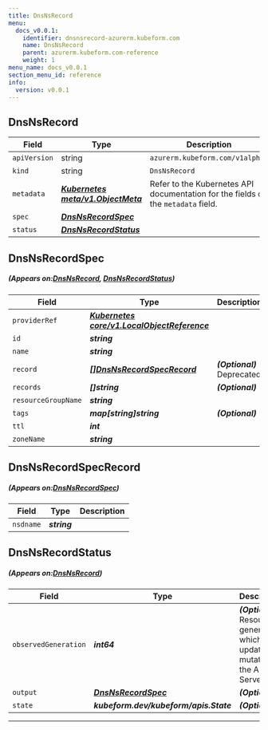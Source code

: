 ```yaml
---
title: DnsNsRecord
menu:
  docs_v0.0.1:
    identifier: dnsnsrecord-azurerm.kubeform.com
    name: DnsNsRecord
    parent: azurerm.kubeform.com-reference
    weight: 1
menu_name: docs_v0.0.1
section_menu_id: reference
info:
  version: v0.0.1
---
```


## DnsNsRecord
| Field | Type | Description |
| ------ | ----- | ----------- |
| `apiVersion` | string | `azurerm.kubeform.com/v1alpha1` |
|    `kind` | string | `DnsNsRecord` |
| `metadata` | ***[Kubernetes meta/v1.ObjectMeta](https://kubernetes.io/docs/reference/generated/kubernetes-api/v1.13/#objectmeta-v1-meta)***|Refer to the Kubernetes API documentation for the fields of the `metadata` field.|
| `spec` | ***[DnsNsRecordSpec](#DnsNsRecordSpec)***||
| `status` | ***[DnsNsRecordStatus](#DnsNsRecordStatus)***||
## DnsNsRecordSpec
##### (Appears on:[DnsNsRecord](#DnsNsRecord), [DnsNsRecordStatus](#DnsNsRecordStatus))
| Field | Type | Description |
| ------ | ----- | ----------- |
| `providerRef` | ***[Kubernetes core/v1.LocalObjectReference](https://kubernetes.io/docs/reference/generated/kubernetes-api/v1.13/#localobjectreference-v1-core)***||
| `id` | ***string***||
| `name` | ***string***||
| `record` | ***[[]DnsNsRecordSpecRecord](#DnsNsRecordSpecRecord)***| ***(Optional)*** Deprecated|
| `records` | ***[]string***| ***(Optional)*** |
| `resourceGroupName` | ***string***||
| `tags` | ***map[string]string***| ***(Optional)*** |
| `ttl` | ***int***||
| `zoneName` | ***string***||
## DnsNsRecordSpecRecord
##### (Appears on:[DnsNsRecordSpec](#DnsNsRecordSpec))
| Field | Type | Description |
| ------ | ----- | ----------- |
| `nsdname` | ***string***||
## DnsNsRecordStatus
##### (Appears on:[DnsNsRecord](#DnsNsRecord))
| Field | Type | Description |
| ------ | ----- | ----------- |
| `observedGeneration` | ***int64***| ***(Optional)*** Resource generation, which is updated on mutation by the API Server.|
| `output` | ***[DnsNsRecordSpec](#DnsNsRecordSpec)***| ***(Optional)*** |
| `state` | ***kubeform.dev/kubeform/apis.State***| ***(Optional)*** |
---
